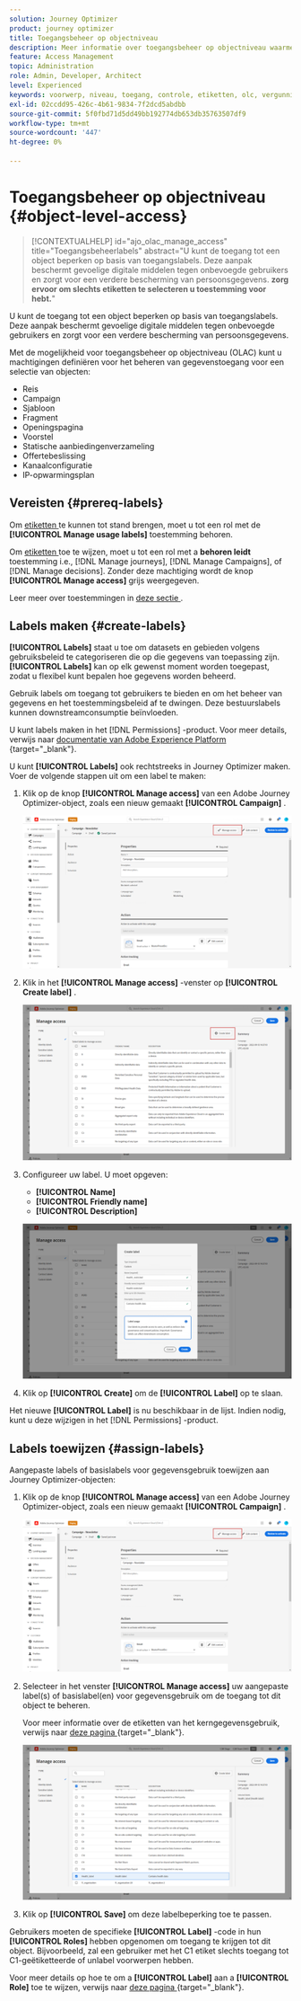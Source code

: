 ```yaml
---
solution: Journey Optimizer
product: journey optimizer
title: Toegangsbeheer op objectniveau
description: Meer informatie over toegangsbeheer op objectniveau waarmee u machtigingen kunt definiëren voor het beheren van gegevenstoegang tot een selectie objecten
feature: Access Management
topic: Administration
role: Admin, Developer, Architect
level: Experienced
keywords: voorwerp, niveau, toegang, controle, etiketten, olc, vergunning
exl-id: 02ccdd95-426c-4b61-9834-7f2dcd5abdbb
source-git-commit: 5f0fbd71d5dd49bb192774db653db35763507df9
workflow-type: tm+mt
source-wordcount: '447'
ht-degree: 0%

---
```


# Toegangsbeheer op objectniveau {#object-level-access}

>[!CONTEXTUALHELP]
>id="ajo_olac_manage_access"
>title="Toegangsbeheerlabels"
>abstract="U kunt de toegang tot een object beperken op basis van toegangslabels. Deze aanpak beschermt gevoelige digitale middelen tegen onbevoegde gebruikers en zorgt voor een verdere bescherming van persoonsgegevens. **zorg ervoor om slechts etiketten te selecteren u toestemming voor hebt.**"

U kunt de toegang tot een object beperken op basis van toegangslabels. Deze aanpak beschermt gevoelige digitale middelen tegen onbevoegde gebruikers en zorgt voor een verdere bescherming van persoonsgegevens.

Met de mogelijkheid voor toegangsbeheer op objectniveau (OLAC) kunt u machtigingen definiëren voor het beheren van gegevenstoegang voor een selectie van objecten:

* Reis
* Campaign
* Sjabloon
* Fragment
* Openingspagina
* Voorstel
* Statische aanbiedingenverzameling
* Offertebeslissing
* Kanaalconfiguratie
* IP-opwarmingsplan


## Vereisten {#prereq-labels}

Om [ etiketten ](#create-labels) te kunnen tot stand brengen, moet u tot een rol met de **[!UICONTROL Manage usage labels]** toestemming behoren.

Om [ etiketten ](#assign-labels) toe te wijzen, moet u tot een rol met a **behoren leidt** toestemming i.e., [!DNL Manage journeys], [!DNL Manage Campaigns], of [!DNL Manage decisions]. Zonder deze machtiging wordt de knop **[!UICONTROL Manage access]** grijs weergegeven.

Leer meer over toestemmingen in [ deze sectie ](../administration/permissions.md).

## Labels maken {#create-labels}

**[!UICONTROL Labels]** staat u toe om datasets en gebieden volgens gebruiksbeleid te categoriseren die op die gegevens van toepassing zijn. **[!UICONTROL Labels]** kan op elk gewenst moment worden toegepast, zodat u flexibel kunt bepalen hoe gegevens worden beheerd.

Gebruik labels om toegang tot gebruikers te bieden en om het beheer van gegevens en het toestemmingsbeleid af te dwingen. Deze bestuurslabels kunnen downstreamconsumptie beïnvloeden.

U kunt labels maken in het [!DNL Permissions] -product. Voor meer details, verwijs naar [ documentatie van Adobe Experience Platform ](https://experienceleague.adobe.com/docs/experience-platform/access-control/abac/permissions-ui/labels.html?lang=nl-NL){target="_blank"}.

U kunt **[!UICONTROL Labels]** ook rechtstreeks in Journey Optimizer maken. Voer de volgende stappen uit om een label te maken:

1. Klik op de knop **[!UICONTROL Manage access]** van een Adobe Journey Optimizer-object, zoals een nieuw gemaakt **[!UICONTROL Campaign]** .

   ![ beheert toegangsknoop in Adobe Journey Optimizer ](assets/olac_1.png)

1. Klik in het **[!UICONTROL Manage access]** -venster op **[!UICONTROL Create label]** .

   ![](assets/olac_2.png)

1. Configureer uw label. U moet opgeven:

   * **[!UICONTROL Name]**
   * **[!UICONTROL Friendly name]**
   * **[!UICONTROL Description]**

   ![ de configuratiegebieden van het Etiket ](assets/olac_3.png)

1. Klik op **[!UICONTROL Create]** om de **[!UICONTROL Label]** op te slaan.

Het nieuwe **[!UICONTROL Label]** is nu beschikbaar in de lijst. Indien nodig, kunt u deze wijzigen in het [!DNL Permissions] -product.

## Labels toewijzen {#assign-labels}

Aangepaste labels of basislabels voor gegevensgebruik toewijzen aan Journey Optimizer-objecten:

1. Klik op de knop **[!UICONTROL Manage access]** van een Adobe Journey Optimizer-object, zoals een nieuw gemaakt **[!UICONTROL Campaign]** .

   ![ beheert toegangsknoop in Adobe Journey Optimizer ](assets/olac_1.png)

1. Selecteer in het venster **[!UICONTROL Manage access]** uw aangepaste label(s) of basislabel(en) voor gegevensgebruik om de toegang tot dit object te beheren.

   Voor meer informatie over de etiketten van het kerngegevensgebruik, verwijs naar [ deze pagina ](https://experienceleague.adobe.com/docs/experience-platform/data-governance/labels/reference.html?lang=nl-NL){target="_blank"}.

   ![](assets/olac_4.png)

1. Klik op **[!UICONTROL Save]** om deze labelbeperking toe te passen.

Gebruikers moeten de specifieke **[!UICONTROL Label]** -code in hun **[!UICONTROL Roles]** hebben opgenomen om toegang te krijgen tot dit object. Bijvoorbeeld, zal een gebruiker met het C1 etiket slechts toegang tot C1-geëtiketteerde of unlabel voorwerpen hebben.

Voor meer details op hoe te om a **[!UICONTROL Label]** aan a **[!UICONTROL Role]** toe te wijzen, verwijs naar [ deze pagina ](https://experienceleague.adobe.com/docs/experience-platform/access-control/abac/permissions-ui/permissions.html?lang=nl-NL#manage-labels-for-a-role){target="_blank"}.
